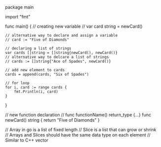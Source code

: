 package main

import "fmt"

func main() {
	// creating new variable
	// var card string = newCard()

	// alternative way to declare and assign a variable
	// card := "Five of Diamonds"

	// declaring a list of strings
	var cards []string = []string{newCard(), newCard()}
	// alternative way to delcare a list of strings
	// cards := []string{"Ace of Spades", newCard()}

	// add new element to cards
	cards = append(cards, "Six of Spades")

	// for loop
	for i, card := range cards {
		fmt.Println(i, card)
	}
}

// new function declaration
// func functionName() return_type {...}
func newCard() string {
	return "Five of Diamonds"
}

// Array in go is a list of fixed length
// Slice is a list that can grow or shrink
// Arrays and Slices should have the same data type on each element
// Similar to C++ vector
